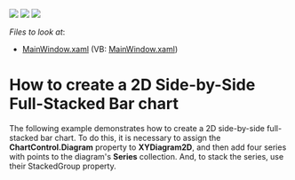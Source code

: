 <!-- default badges list -->
![](https://img.shields.io/endpoint?url=https://codecentral.devexpress.com/api/v1/VersionRange/128569208/10.1.4%2B)
[![](https://img.shields.io/badge/Open_in_DevExpress_Support_Center-FF7200?style=flat-square&logo=DevExpress&logoColor=white)](https://supportcenter.devexpress.com/ticket/details/E2128)
[![](https://img.shields.io/badge/📖_How_to_use_DevExpress_Examples-e9f6fc?style=flat-square)](https://docs.devexpress.com/GeneralInformation/403183)
<!-- default badges end -->
<!-- default file list -->
*Files to look at*:

* [MainWindow.xaml](./CS/SideBySideFullStackedBarChart/MainWindow.xaml) (VB: [MainWindow.xaml](./VB/SideBySideFullStackedBarChart/MainWindow.xaml))
<!-- default file list end -->
# How to create a 2D Side-by-Side Full-Stacked Bar chart


<p>The following example demonstrates how to create a 2D side-by-side full-stacked bar chart. To do this, it is necessary to assign the <strong>ChartControl.Diagram</strong> property to <strong>XYDiagram2D</strong>, and then add four series with points to the diagram's <strong>Series</strong> collection. And, to stack the series, use their StackedGroup property.</p>

<br/>


